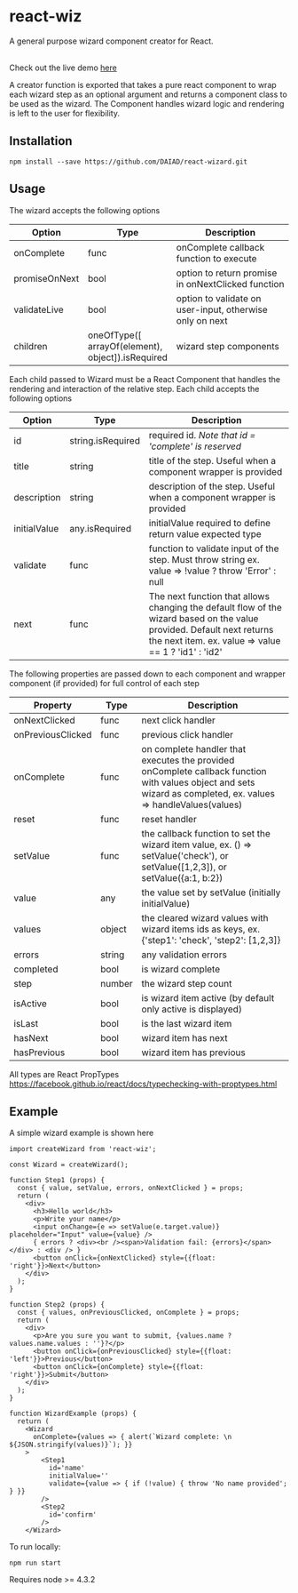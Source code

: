 # react-wiz

A general purpose wizard component creator for React. <br><br>

Check out the live demo [here](https://smanousopoulos.github.io/react-wizard/)

A creator function is exported that takes a pure react component to wrap each wizard step as an optional argument and returns a component class to be used as the wizard. The Component handles wizard logic and rendering is left to the user for flexibility.

## Installation
    npm install --save https://github.com/DAIAD/react-wizard.git
    
## Usage

The wizard accepts the following options

| Option | Type | Description |
| -------- | ---- | ----------- |
| onComplete | func | onComplete callback function to execute |
| promiseOnNext | bool | option to return promise in onNextClicked function |
| validateLive | bool | option to validate on user-input, otherwise only on next |
| children | oneOfType([<br>arrayOf(element), <br> object]).isRequired | wizard step components |


Each child passed to Wizard must be a React Component that handles the rendering and interaction of the relative step. Each child accepts the following options


| Option | Type | Description |
| -------- | ---- | ----------- |
| id | string.isRequired | required id. *Note that id = 'complete' is reserved* |
| title | string | title of the step. Useful when a component wrapper is provided
| description | string | description of the step. Useful when a component wrapper is provided |
| initialValue | any.isRequired | initialValue required to define return value expected type |
| validate | func | function to validate input of the step. Must throw string ex. value => !value ? throw 'Error' : null |
| next | func | The next function that allows changing the default flow of the wizard based on the value provided. Default next returns the next item. ex. value => value == 1 ? 'id1' : 'id2' |
  
  
The following properties are passed down to each component and wrapper component (if provided) for full control of each step

| Property | Type | Description |
| -------- | ---- | ----------- |
|  onNextClicked |  func | next click handler |
|  onPreviousClicked | func | previous click handler |
|  onComplete | func | on complete handler that executes the provided onComplete callback function with values object and sets wizard as completed, ex. values => handleValues(values) |
|  reset | func | reset handler |
|  setValue | func | the callback function to set the wizard item value, ex. () => setValue('check'), or setValue([1,2,3]), or setValue({a:1, b:2}) |
|  value | any | the value set by setValue (initially initialValue) |
|  values | object | the cleared wizard values with wizard items ids as keys, ex. {'step1': 'check', 'step2': [1,2,3]} | 
|  errors | string | any validation errors |
|  completed | bool | is wizard complete |
|  step | number | the wizard step count |
|  isActive | bool | is wizard item active (by default only active is displayed) |
|  isLast | bool | is the last wizard item |
|  hasNext | bool | wizard item has next |
|  hasPrevious | bool | wizard item has previous |

All types are React PropTypes https://facebook.github.io/react/docs/typechecking-with-proptypes.html


## Example

A simple wizard example is shown here

    import createWizard from 'react-wiz';
    
    const Wizard = createWizard();
    
    function Step1 (props) {
      const { value, setValue, errors, onNextClicked } = props;
      return (
        <div>
          <h3>Hello world</h3>
          <p>Write your name</p>
          <input onChange={e => setValue(e.target.value)} placeholder="Input" value={value} />
          { errors ? <div><br /><span>Validation fail: {errors}</span></div> : <div /> }
          <button onClick={onNextClicked} style={{float: 'right'}}>Next</button>
        </div>
      );
    }

    function Step2 (props) {
      const { values, onPreviousClicked, onComplete } = props;
      return (
        <div>
          <p>Are you sure you want to submit, {values.name ? values.name.values : ''}?</p>
          <button onClick={onPreviousClicked} style={{float: 'left'}}>Previous</button>
          <button onClick={onComplete} style={{float: 'right'}}>Submit</button>
        </div>
      );
    }

    function WizardExample (props) {
      return (
        <Wizard
          onComplete={values => { alert(`Wizard complete: \n ${JSON.stringify(values)}`); }}
        >
            <Step1
              id='name'
              initialValue=''
              validate={value => { if (!value) { throw 'No name provided'; } }}
            />
            <Step2
              id='confirm'
            />
        </Wizard>


To run locally: 
    
    npm run start

Requires node >= 4.3.2
